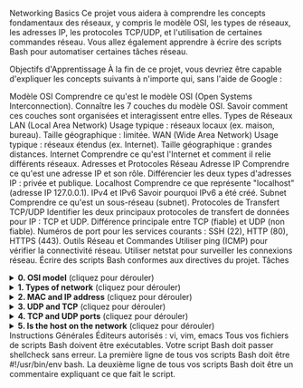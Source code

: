 Networking Basics
Ce projet vous aidera à comprendre les concepts fondamentaux des réseaux, y compris le modèle OSI, les types de réseaux, les adresses IP, les protocoles TCP/UDP, et l'utilisation de certaines commandes réseau. Vous allez également apprendre à écrire des scripts Bash pour automatiser certaines tâches réseau.

Objectifs d'Apprentissage
À la fin de ce projet, vous devriez être capable d'expliquer les concepts suivants à n'importe qui, sans l'aide de Google :

Modèle OSI
Comprendre ce qu'est le modèle OSI (Open Systems Interconnection).
Connaître les 7 couches du modèle OSI.
Savoir comment ces couches sont organisées et interagissent entre elles.
Types de Réseaux
LAN (Local Area Network)
Usage typique : réseaux locaux (ex. maison, bureau).
Taille géographique : limitée.
WAN (Wide Area Network)
Usage typique : réseaux étendus (ex. Internet).
Taille géographique : grandes distances.
Internet
Comprendre ce qu'est l'Internet et comment il relie différents réseaux.
Adresses et Protocoles Réseau
Adresse IP
Comprendre ce qu'est une adresse IP et son rôle.
Différencier les deux types d'adresses IP : privée et publique.
Localhost
Comprendre ce que représente "localhost" (adresse IP 127.0.0.1).
IPv4 et IPv6
Savoir pourquoi IPv6 a été créé.
Subnet
Comprendre ce qu'est un sous-réseau (subnet).
Protocoles de Transfert TCP/UDP
Identifier les deux principaux protocoles de transfert de données pour IP : TCP et UDP.
Différence principale entre TCP (fiable) et UDP (non fiable).
Numéros de port pour les services courants : SSH (22), HTTP (80), HTTPS (443).
Outils Réseau et Commandes
Utiliser ping (ICMP) pour vérifier la connectivité réseau.
Utiliser netstat pour surveiller les connexions réseau.
Écrire des scripts Bash conformes aux directives du projet.
Tâches
<details> <summary><strong>0. OSI model</strong> (cliquez pour dérouler)</summary>
OSI (Open Systems Interconnection) est un modèle abstrait qui décrit la communication en couches et la conception des réseaux informatiques. L'idée est de séparer les différentes parties qui rendent la communication possible.

Niveau le plus bas : couche 1, pour la transmission sur les couches physiques avec impulsion électrique, lumière ou signal radio.
Niveau le plus haut : couche 7, pour la communication spécifique aux applications, comme SNMP pour les emails, HTTP pour les navigateurs web, etc.
Dans ce projet, nous nous concentrerons principalement sur :

La couche Transport, en particulier TCP/UDP
La couche Réseau, avec IP et ICMP
Questions :

Qu'est-ce que le modèle OSI ?
Comment le modèle OSI est-il organisé ?
Répertoire :

GitHub repository: holbertonschool-network
Dossier : basics_0
Fichier : 0-OSI_model
</details> <details> <summary><strong>1. Types of network</strong> (cliquez pour dérouler)</summary>
Les réseaux LAN connectent les dispositifs locaux entre eux, les réseaux WAN connectent les réseaux LAN entre eux, et les réseaux WAN fonctionnent sur Internet.

Questions :

À quel type de réseau un ordinateur local est-il connecté ?
Quel type de réseau pourrait connecter un bureau dans un bâtiment à un autre bureau situé à quelques rues de là ?
Quel réseau utilisez-vous lorsque vous naviguez sur www.google.com depuis votre smartphone (non connecté au WiFi) ?
Répertoire :

GitHub repository: holbertonschool-network
Dossier : basics_0
Fichier : 1-types_of_network
</details> <details> <summary><strong>2. MAC and IP address</strong> (cliquez pour dérouler)</summary>
Questions :

Qu'est-ce qu'une adresse MAC ?
Qu'est-ce qu'une adresse IP ?
Répertoire :

GitHub repository: holbertonschool-network
Dossier : basics_0
Fichier : 2-MAC_and_IP_address
</details> <details> <summary><strong>3. UDP and TCP</strong> (cliquez pour dérouler)</summary>
Complétons les parties manquantes dans le schéma ci-dessus.

Questions :

Quelle déclaration est correcte pour la boîte TCP ?
Quelle déclaration est correcte pour la boîte UDP ?
Quelle déclaration est correcte pour le travailleur TCP ?
Répertoire :

GitHub repository: holbertonschool-network
Dossier : basics_0
Fichier : 3-UDP_and_TCP
</details> <details> <summary><strong>4. TCP and UDP ports</strong> (cliquez pour dérouler)</summary>
Écrivez un script Bash qui affiche les ports d'écoute.

Exigences :

Afficher uniquement les sockets d'écoute.
Afficher le PID et le nom du programme auquel appartient chaque socket.
Répertoire :

GitHub repository: holbertonschool-network
Dossier : basics_0
Fichier : 4-TCP_and_UDP_ports
</details> <details> <summary><strong>5. Is the host on the network</strong> (cliquez pour dérouler)</summary>
Écrivez un script Bash qui effectue un ping sur une adresse IP passée en argument.

Exigences :

Accepte une chaîne de caractères en argument.
Affiche Usage: 5-is_the_host_on_the_network {IP_ADDRESS} si aucun argument n'est passé.
Effectue un ping de l'IP 5 fois.
Répertoire :

GitHub repository: holbertonschool-network
Dossier : basics_0
Fichier : 5-is_the_host_on_the_network
</details>
Instructions Générales
Éditeurs autorisés : vi, vim, emacs
Tous vos fichiers de scripts Bash doivent être exécutables.
Votre script Bash doit passer shellcheck sans erreur.
La première ligne de tous vos scripts Bash doit être #!/usr/bin/env bash.
La deuxième ligne de tous vos scripts Bash doit être un commentaire expliquant ce que fait le script.
